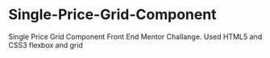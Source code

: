 # Single-Price-Grid-Component
Single Price Grid Component Front End Mentor Challange. Used HTML5 and CSS3 flexbox and grid
